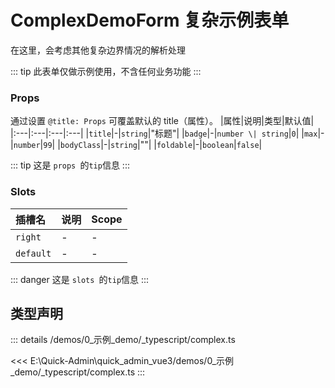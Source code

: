 # ComplexDemoForm 复杂示例表单

在这里，会考虑其他复杂边界情况的解析处理


::: tip
此表单仅做示例使用，不含任何业务功能
:::




### Props


通过设置 `@title: Props` 可覆盖默认的 title（属性）。
|属性|说明|类型|默认值|
|:---|:---|:---|:---|
|`title`|-|`string`|"标题"|
|`badge`|-|`number \| string`|`0`|
|`max`|-|`number`|`99`|
|`bodyClass`|-|`string`|""|
|`foldable`|-|`boolean`|`false`|

::: tip
这是 `props `的`tip`信息
:::





### Slots

|插槽名|说明|Scope|
|:---|:---|:---|
|`right`|-|-|
|`default`|-|-|

::: danger
这是 `slots `的`tip`信息
:::





## 类型声明
::: details
/demos/0_示例_demo/_typescript/complex.ts

<<< E:\Quick-Admin\quick_admin_vue3/demos/0_示例_demo/_typescript/complex.ts
:::  


